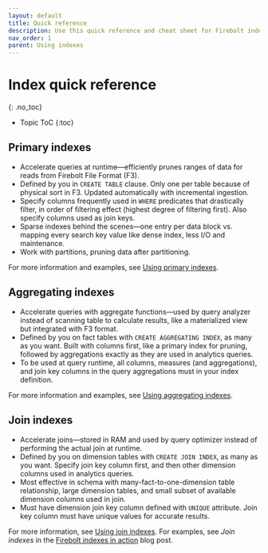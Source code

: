 ```yaml
---
layout: default
title: Quick reference
description: Use this quick reference and cheat sheet for Firebolt indexes to remember index roles and configuration keys.
nav_order: 1
parent: Using indexes
---
```


# Index quick reference
{: .no_toc}

* Topic ToC
{:toc}

## Primary indexes

* Accelerate queries at runtime&mdash;efficiently prunes ranges of data for reads from Firebolt File Format (F3).
* Defined by you in `CREATE TABLE` clause. Only one per table because of physical sort in F3. Updated automatically with incremental ingestion.
* Specify columns frequently used in `WHERE` predicates that drastically filter, in order of filtering effect (highest degree of filtering first). Also specify columns used as join keys.
* Sparse indexes behind the scenes&mdash;one entry per data block vs. mapping every search key value like dense index, less I/O and maintenance.
* Work with partitions, pruning data after partitioning.

For more information and examples, see [Using primary indexes](using-primary-indexes.md).

## Aggregating indexes

* Accelerate queries with aggregate functions&mdash;used by query analyzer instead of scanning table to calculate results, like a materialized view but integrated with F3 format.
* Defined by you on fact tables with `CREATE AGGREGATING INDEX`, as many as you want. Built with columns first, like a primary index for pruning, followed by aggregations exactly as they are used in analytics queries.
* To be used at query runtime, all columns, measures (and aggregations), and join key columns in the query aggregations must in your index definition.

For more information and examples, see [Using aggregating indexes](using-aggregating-indexes.md).

## Join indexes

* Accelerate joins&mdash;stored in RAM and used by query optimizer instead of performing the actual join at runtime.
* Defined by you on dimension tables with `CREATE JOIN INDEX`, as many as you want. Specify join key column first, and then other dimension columns used in analytics queries.
* Most effective in schema with many-fact-to-one-dimension table relationship, large dimension tables, and small subset of available dimension columns used in join.
* Must have dimension join key column defined with `UNIQUE` attribute.  Join key column must have unique values for accurate results.

For more information, see [Using join indexes](using-join-indexes.md). For examples, see *Join indexes* in the [Firebolt indexes in action](https://www.firebolt.io/blog/firebolt-indexes-in-action) blog post.
